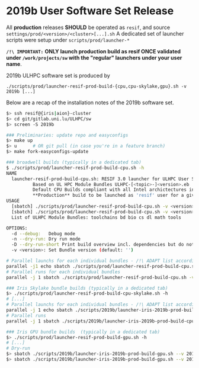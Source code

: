 # 2019b User Software Set Release

All **production** releases **SHOULD** be operated as `resif`, and source `settings/prod/<version>/<cluster>[...].sh`
A dedicated set of launcher scripts were setup under `scripts/prod/launcher-*`

**`/!\ IMPORTANT:`** **ONLY launch production build as resif ONCE validated under `/work/projects/sw` with the "regular" launchers under your user name**.

2019b ULHPC software set is produced by

```
./scripts/prod/launcher-resif-prod-build-{cpu,cpu-skylake,gpu}.sh -v 2019b [...]
```

Below are a recap of the installation notes of the 2019b software set.

```bash
$> ssh resif@{iris|aion}-cluster
$> cd git/gitlab.uni.lu/ULHPC/sw
$> screen -S 2019b

### Preliminaries: update repo and easyconfigs
$> make up
$> u      # OR git pull (in case you're in a feature branch)
$> make fork-easyconfigs-update

### broadwell builds (typically in a dedicated tab)
$ ./scripts/prod/launcher-resif-prod-build-cpu.sh -h
NAME
  launcher-resif-prod-build-cpu.sh: RESIF 3.0 launcher for ULHPC User Software building
          Based on UL HPC Module Bundles ULHPC-[<topic>-]<version>.eb
          Default CPU Builds compliant with all Intel archictectures in place
          **Production** build to be launched as 'resif' user for a given release
USAGE
  [sbatch] ./scripts/prod/launcher-resif-prod-build-cpu.sh -v <version> [-n] [-D] [ toolchains | bd | bio | cs | dl | math | tools ]
  [sbatch] ./scripts/prod/launcher-resif-prod-build-cpu.sh -v <version> [-n] [-D] path/to/file.eb
  List of ULHPC Module Bundles: toolchains bd bio cs dl math tools

OPTIONS:
  -d --debug:   Debug mode
  -n --dry-run: Dry run mode
  -D --dry-run-short Print build overview incl. dependencies but do not build
  -v <version>: Set Bundle version (default: '')

# Parallel launchs for each individual bundles - /!\ ADAPT list accordingly - dry-run first
parallel -j1 echo sbatch ./scripts/prod/launcher-resif-prod-build-cpu.sh -v 2019b -n -d {} ::: toolchains bd bio dl math tools
# Parallel runs for each individual bundles
parallel -j 1 sbatch ./scripts/prod/launcher-resif-prod-build-cpu.sh -v 2019b -d {} ::: toolchains bd bio dl math tools

### Iris Skylake bundle builds (typically in a dedicated tab)
$> ./scripts/prod/launcher-resif-prod-build-cpu-skylake.sh -h
# [...]
# Parallel launchs for each individual bundles - /!\ ADAPT list accordingly - dry-run first
parallel -j 1 echo sbatch ./scripts/2019b/launcher-iris-2019b-prod-build-cpu-skylake.sh -v 2019b -n -d {} ::: toolchains bd bio dl math tools
# Parallel runs
parallel -j 1 sbatch ./scripts/2019b/launcher-iris-2019b-prod-build-cpu-skylake.sh -v 2019b -d {} ::: toolchains bd bio dl math tools

### Iris GPU bundle builds  (typically in a dedicated tab)
$> ./scripts/prod/launcher-resif-prod-build-gpu.sh -h
# [...]
# Dry-run
$> sbatch ./scripts/2019b/launcher-iris-2019b-prod-build-gpu.sh --v 2019b -d -n gpu
$> sbatch ./scripts/2019b/launcher-iris-2019b-prod-build-gpu.sh --v 2019b -d gpu
```
